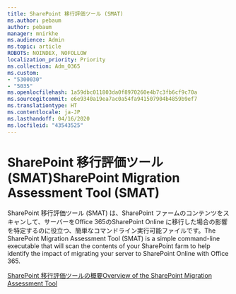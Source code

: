 ```yaml
---
title: SharePoint 移行評価ツール (SMAT)
ms.author: pebaum
author: pebaum
manager: mnirkhe
ms.audience: Admin
ms.topic: article
ROBOTS: NOINDEX, NOFOLLOW
localization_priority: Priority
ms.collection: Adm_O365
ms.custom:
- "5300030"
- "5035"
ms.openlocfilehash: 1a59dbc011803da0f8970260e4b7c3fb6cf9c70a
ms.sourcegitcommit: e6e9340a19ea7ac0a54fa941507904b4859b9ef7
ms.translationtype: HT
ms.contentlocale: ja-JP
ms.lasthandoff: 04/16/2020
ms.locfileid: "43543525"
---
```

# <a name="sharepoint-migration-assessment-tool-smat"></a><span data-ttu-id="5b549-102">SharePoint 移行評価ツール (SMAT)</span><span class="sxs-lookup"><span data-stu-id="5b549-102">SharePoint Migration Assessment Tool (SMAT)</span></span>

<span data-ttu-id="5b549-103">SharePoint 移行評価ツール (SMAT) は、SharePoint ファームのコンテンツをスキャンして、サーバーをOffice 365のSharePoint Online に移行した場合の影響を特定するのに役立つ、簡単なコマンドライン実行可能ファイルです。</span><span class="sxs-lookup"><span data-stu-id="5b549-103">The SharePoint Migration Assessment Tool (SMAT) is a simple command-line executable that will scan the contents of your SharePoint farm to help identify the impact of migrating your server to SharePoint Online with Office 365.</span></span>

[<span data-ttu-id="5b549-104">SharePoint 移行評価ツールの概要</span><span class="sxs-lookup"><span data-stu-id="5b549-104">Overview of the SharePoint Migration Assessment Tool</span></span>](https://docs.microsoft.com/sharepointmigration/overview-of-the-sharepoint-migration-assessment-tool)
